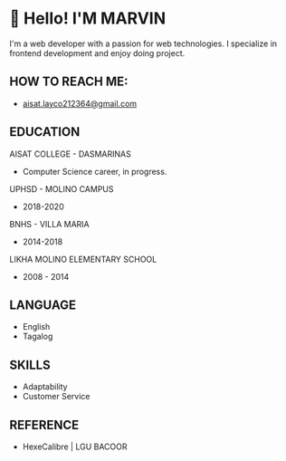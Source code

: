 # 👋 Hello! I'M MARVIN

I'm a web developer with a passion for web technologies. I specialize in frontend development and enjoy doing project.


## HOW TO REACH ME:
- aisat.layco212364@gmail.com

## EDUCATION
AISAT COLLEGE - DASMARINAS
 - Computer Science career, in progress.

UPHSD - MOLINO CAMPUS
- 2018-2020

BNHS - VILLA MARIA 
- 2014-2018

LIKHA MOLINO ELEMENTARY SCHOOL
- 2008 - 2014

## LANGUAGE
- English
- Tagalog

## SKILLS
- Adaptability
- Customer Service

## REFERENCE
- HexeCalibre | LGU BACOOR
